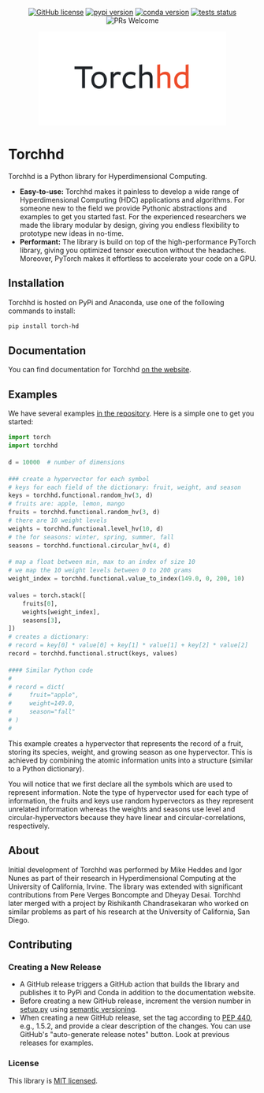 <p align="center">
    <a href="https://github.com/hyperdimensional-computing/torchhd/blob/main/LICENSE"><img alt="GitHub license" src="https://img.shields.io/badge/license-MIT-orange.svg?style=flat" /></a>
    <a href="https://pypi.org/project/torch-hd/"><img alt="pypi version" src="https://img.shields.io/pypi/v/torch-hd.svg?style=flat&color=orange" /></a>
    <a href="https://anaconda.org/torchhd/torchhd"><img alt="conda version" src="https://img.shields.io/conda/v/torchhd/torchhd?label=conda&style=flat&color=orange" /></a>
    <a href="https://github.com/hyperdimensional-computing/torchhd/actions/workflows/test.yml?query=branch%3Amain"><img alt="tests status" src="https://img.shields.io/github/workflow/status/hyperdimensional-computing/torchhd/Test/main?label=tests&style=flat" />
    </a><img alt="PRs Welcome" src="https://img.shields.io/badge/PRs-welcome-brightgreen.svg?style=flat" />
</p>

<div align="center">
    <a href="https://github.com/hyperdimensional-computing/torchhd">
        <img width="380px"  alt="Torchhd logo" src="https://raw.githubusercontent.com/hyperdimensional-computing/torchhd/main/docs/images/torchhd-logo.svg" />
    </a>
</div>

# Torchhd

Torchhd is a Python library for Hyperdimensional Computing.

* **Easy-to-use:** Torchhd makes it painless to develop a wide range of Hyperdimensional Computing (HDC) applications and algorithms. For someone new to the field we provide Pythonic abstractions and examples to get you started fast. For the experienced researchers we made the library modular by design, giving you endless flexibility to prototype new ideas in no-time.
* **Performant:** The library is build on top of the high-performance PyTorch library, giving you optimized tensor execution without the headaches. Moreover, PyTorch makes it effortless to accelerate your code on a GPU.

## Installation

Torchhd is hosted on PyPi and Anaconda, use one of the following commands to install:

```bash
pip install torch-hd
```

<!-- ```bash
conda install -c torchhd torchhd
``` -->

## Documentation

You can find documentation for Torchhd [on the website](https://torchhd.readthedocs.io).

## Examples

We have several examples [in the repository](https://github.com/hyperdimensional-computing/torchhd/tree/main/examples). Here is a simple one to get you started:

```python
import torch
import torchhd

d = 10000  # number of dimensions

### create a hypervector for each symbol
# keys for each field of the dictionary: fruit, weight, and season
keys = torchhd.functional.random_hv(3, d)
# fruits are: apple, lemon, mango
fruits = torchhd.functional.random_hv(3, d)
# there are 10 weight levels
weights = torchhd.functional.level_hv(10, d)
# the for seasons: winter, spring, summer, fall
seasons = torchhd.functional.circular_hv(4, d)

# map a float between min, max to an index of size 10
# we map the 10 weight levels between 0 to 200 grams
weight_index = torchhd.functional.value_to_index(149.0, 0, 200, 10)

values = torch.stack([
    fruits[0],
    weights[weight_index],
    seasons[3],
])
# creates a dictionary: 
# record = key[0] * value[0] + key[1] * value[1] + key[2] * value[2]
record = torchhd.functional.struct(keys, values)

#### Similar Python code
# 
# record = dict(
#     fruit="apple", 
#     weight=149.0,
#     season="fall"
# )
# 
```

This example creates a hypervector that represents the record of a fruit, storing its species, weight, and growing season as one hypervector. This is achieved by combining the atomic information units into a structure (similar to a Python dictionary).

You will notice that we first declare all the symbols which are used to represent information. Note the type of hypervector used for each type of information, the fruits and keys use random hypervectors as they represent unrelated information whereas the weights and seasons use level and circular-hypervectors because they have linear and circular-correlations, respectively.

## About

Initial development of Torchhd was performed by Mike Heddes and Igor Nunes as part of their research in Hyperdimensional Computing at the University of California, Irvine. The library was extended with significant contributions from Pere Verges Boncompte and Dheyay Desai. Torchhd later merged with a project by Rishikanth Chandrasekaran who worked on similar problems as part of his research at the University of California, San Diego.

## Contributing

### Creating a New Release

- A GitHub release triggers a GitHub action that builds the library and publishes it to PyPi and Conda in addition to the documentation website.
- Before creating a new GitHub release, increment the version number in [setup.py](https://github.com/hyperdimensional-computing/torchhd/blob/main/setup.py) using [semantic versioning](https://semver.org).
- When creating a new GitHub release, set the tag according to [PEP 440](https://peps.python.org/pep-0440/), e.g., 1.5.2, and provide a clear description of the changes. You can use GitHub's "auto-generate release notes" button. Look at previous releases for examples.

### License

This library is [MIT licensed](https://github.com/hyperdimensional-computing/torchhd/blob/main/LICENSE).
